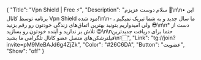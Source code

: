 {
"Title": "Vpn Shield | Free ⚡️",
"Description": "سلام دوست عزیزم 🌺\n\n• این برنامه توسط کانال Vpn Shield مود شده!\n\n- ما سال جدید و به شما تبریک نمیگیم ، ولی امیدواریم بتونید بهترین اتفاق‌های زندگی خودتون  رو رقم بزنید 😎\n\n* دست از تلاش بر ندارید و آینده خودتون رو بسازید 😉\n\nحتما برای دریافت جدیدترین فیلترشکن‌های متصل عضو کانال تلگرامی ما بشید\n👇🏻",
"Link": "tg://join?invite=pM9MeBAJd6g4ZjZk",
"Color": "#26C6DA",
"Button": "عضویت",
"Show": "off"
}
